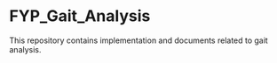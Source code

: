 # FYP_Gait_Analysis
This repository contains implementation and documents related to gait analysis.
